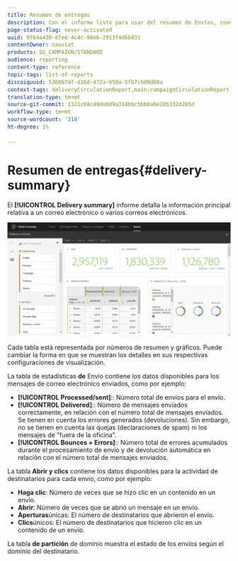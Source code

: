 ```yaml
---
title: Resumen de entregas
description: Con el informe listo para usar del resumen de Envíos, conozca las estadísticas de envíos, como el número de envíos, devoluciones y aperturas.
page-status-flag: never-activated
uuid: 9f64a430-8fee-4c4c-96e6-2913f4d6b831
contentOwner: sauviat
products: SG_CAMPAIGN/STANDARD
audience: reporting
content-type: reference
topic-tags: list-of-reports
discoiquuid: 536067df-d16d-472a-850a-5fb7c609d60a
context-tags: deliveryCirculationReport,main;campaignCirculationReport,main;programCirculationReport,main
translation-type: tm+mt
source-git-commit: 1321c84c49de6d9a318bbc5bb8a0e28b332d2b5d
workflow-type: tm+mt
source-wordcount: '218'
ht-degree: 1%

---
```



# Resumen de entregas{#delivery-summary}

El **[!UICONTROL Delivery summary]** informe detalla la información principal relativa a un correo electrónico o varios correos electrónicos.

![](assets/campaign_reports_1.png)

Cada tabla está representada por números de resumen y gráficos. Puede cambiar la forma en que se muestran los detalles en sus respectivas configuraciones de visualización.

La tabla de estadísticas **de** Envío contiene los datos disponibles para los mensajes de correo electrónico enviados, como por ejemplo:

* **[!UICONTROL Processed/sent]**:: Número total de envíos para el envío.
* **[!UICONTROL Delivered]**:: Número de mensajes enviados correctamente, en relación con el número total de mensajes enviados. Se tienen en cuenta los errores generados (devoluciones). Sin embargo, no se tienen en cuenta las quejas (declaraciones de spam) ni los mensajes de &quot;fuera de la oficina&quot;.
* **[!UICONTROL Bounces + Errors]**:: Número total de errores acumulados durante el procesamiento de envío y de devolución automática en relación con el número total de mensajes enviados.

La tabla **Abrir y clics** contiene los datos disponibles para la actividad de destinatarios para cada envío, como por ejemplo:

* **Haga clic**: Número de veces que se hizo clic en un contenido en un envío.
* **Abrir**: Número de veces que se abrió un mensaje en un envío.
* **Aperturas**&#x200B;únicas: El número de destinatarios que abrieron el envío.
* **Clics**&#x200B;únicos: El número de destinatarios que hicieron clic en un contenido de un envío.

La tabla **de partición** de dominio muestra el estado de los envíos según el dominio del destinatario.
